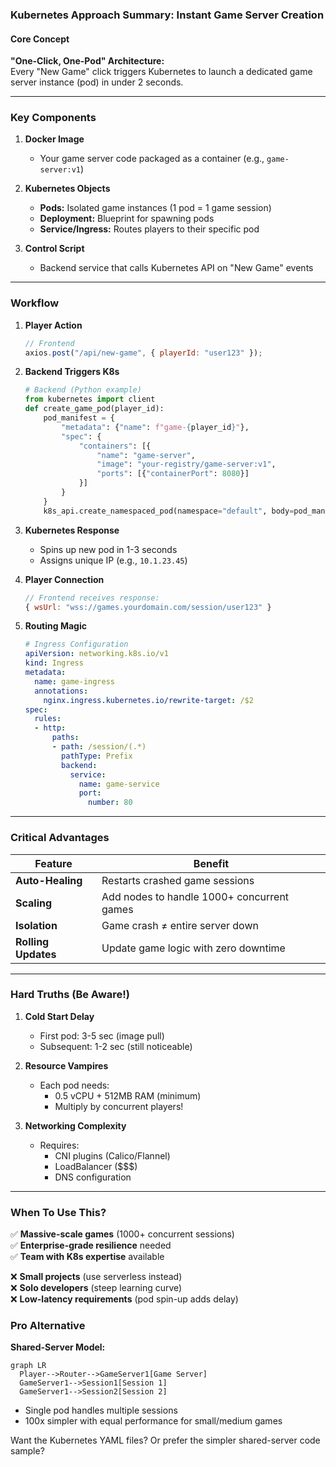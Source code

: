 ### Kubernetes Approach Summary: Instant Game Server Creation  

#### Core Concept  
**"One-Click, One-Pod" Architecture:**  
Every "New Game" click triggers Kubernetes to launch a dedicated game server instance (pod) in under 2 seconds.  

---

### Key Components  
1. **Docker Image**  
   - Your game server code packaged as a container (e.g., `game-server:v1`)  

2. **Kubernetes Objects**  
   - **Pods:** Isolated game instances (1 pod = 1 game session)  
   - **Deployment:** Blueprint for spawning pods  
   - **Service/Ingress:** Routes players to their specific pod  

3. **Control Script**  
   - Backend service that calls Kubernetes API on "New Game" events  

---

### Workflow  
1. **Player Action**  
   ```javascript  
   // Frontend  
   axios.post("/api/new-game", { playerId: "user123" });  
   ```  

2. **Backend Triggers K8s**  
   ```python  
   # Backend (Python example)  
   from kubernetes import client  
   def create_game_pod(player_id):  
       pod_manifest = {  
           "metadata": {"name": f"game-{player_id}"},  
           "spec": {  
               "containers": [{  
                   "name": "game-server",  
                   "image": "your-registry/game-server:v1",  
                   "ports": [{"containerPort": 8080}]  
               }]  
           }  
       }  
       k8s_api.create_namespaced_pod(namespace="default", body=pod_manifest)  
   ```  

3. **Kubernetes Response**  
   - Spins up new pod in 1-3 seconds  
   - Assigns unique IP (e.g., `10.1.23.45`)  

4. **Player Connection**  
   ```javascript  
   // Frontend receives response:  
   { wsUrl: "wss://games.yourdomain.com/session/user123" }  
   ```  

5. **Routing Magic**  
   ```yaml  
   # Ingress Configuration  
   apiVersion: networking.k8s.io/v1  
   kind: Ingress  
   metadata:  
     name: game-ingress  
     annotations:  
       nginx.ingress.kubernetes.io/rewrite-target: /$2  
   spec:  
     rules:  
     - http:  
         paths:  
         - path: /session/(.*)  
           pathType: Prefix  
           backend:  
             service:  
               name: game-service  
               port:  
                 number: 80  
   ```  

---

### Critical Advantages  
| Feature | Benefit |  
|---------|---------|  
| **Auto-Healing** | Restarts crashed game sessions |  
| **Scaling** | Add nodes to handle 1000+ concurrent games |  
| **Isolation** | Game crash ≠ entire server down |  
| **Rolling Updates** | Update game logic with zero downtime |  

---

### Hard Truths (Be Aware!)  
1. **Cold Start Delay**  
   - First pod: 3-5 sec (image pull)  
   - Subsequent: 1-2 sec (still noticeable)  

2. **Resource Vampires**  
   - Each pod needs:  
     - 0.5 vCPU + 512MB RAM (minimum)  
     - Multiply by concurrent players!  

3. **Networking Complexity**  
   - Requires:  
     - CNI plugins (Calico/Flannel)  
     - LoadBalancer ($$$)  
     - DNS configuration  

---

### When To Use This?  
✅ **Massive-scale games** (1000+ concurrent sessions)  
✅ **Enterprise-grade resilience** needed  
✅ **Team with K8s expertise** available  

❌ **Small projects** (use serverless instead)  
❌ **Solo developers** (steep learning curve)  
❌ **Low-latency requirements** (pod spin-up adds delay)  

### Pro Alternative  
**Shared-Server Model:**  
```mermaid  
graph LR  
  Player-->Router-->GameServer1[Game Server]  
  GameServer1-->Session1[Session 1]  
  GameServer1-->Session2[Session 2]  
```  
- Single pod handles multiple sessions  
- 100x simpler with equal performance for small/medium games  

Want the Kubernetes YAML files? Or prefer the simpler shared-server code sample?